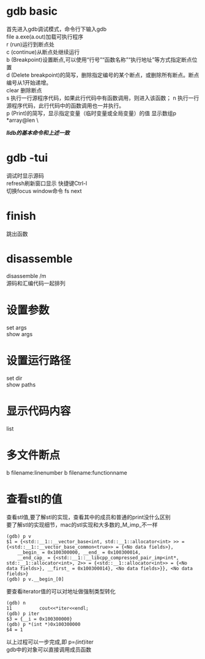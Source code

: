 # gdb basic
首先进入gdb调试模式，命令行下输入gdb \
file  a.exe(a.out)加载可执行程序 \
r  (run)运行到断点处 \
c  (continue)从断点处继续运行 \
b  (Breakpoint)设置断点,可以使用“行号”“函数名称”“执行地址”等方式指定断点位置 \
d  (Delete breakpoint)的简写，删除指定编号的某个断点，或删除所有断点。断点编号从1开始递增。 \
clear 删除断点 \
s  执行一行源程序代码，如果此行代码中有函数调用，则进入该函数；
n 执行一行源程序代码，此行代码中的函数调用也一并执行。 \
p (Print)的简写，显示指定变量（临时变量或全局变量）的值
显示数组p *array@len \

***lldb的基本命令和上述一致***

# gdb -tui
调试时显示源码 \
refresh刷新窗口显示 快捷键Ctrl-l \
切换focus window命令 fs next

# finish
跳出函数

# disassemble
disassemble /m \
源码和汇编代码一起排列

# 设置参数

set args \
show args

# 设置运行路径

set dir \
show paths

# 显示代码内容
list

# 多文件断点
b filename:linenumber
b filename:functionname

# 查看stl的值
查看stl值,要了解stl的实现，查看其中的成员和普通的print没什么区别 \
要了解stl的实现细节，mac的stl实现和大多数的_M_imp_不一样
```gdb
(gdb) p v
$1 = {<std::__1::__vector_base<int, std::__1::allocator<int> >> = {<std::__1::__vector_base_common<true>> = {<No data fields>},
    __begin_ = 0x100300000, __end_ = 0x100300014,
    __end_cap_ = {<std::__1::__libcpp_compressed_pair_imp<int*, std::__1::allocator<int>, 2>> = {<std::__1::allocator<int>> = {<No data fields>}, __first_ = 0x100300014}, <No data fields>}}, <No data fields>}
(gdb) p v.__begin_[0]
```

要查看iterator值的可以对地址做强制类型转化
```
(gdb) n
11          cout<<*iter<<endl;
(gdb) p iter
$3 = {__i = 0x100300000}
(gdb) p *(int *)0x100300000
$4 = 1
```
以上过程可以一步完成,即    p=*(int*)iter \
gdb中的对象可以直接调用成员函数